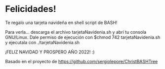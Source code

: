 # Felicidades!

Te regalo una tarjeta navideña en shell script de BASH!

Para verla... descarga el archivo tarjetaNavidenia.sh y abrí tu consola GNU/Linux. Dale permiso de ejecución con $chmod 742 tarjetaNavidenia.sh y ejecutala con ./tarjetaNavidenia.sh

¡FELIZ NAVIDAD Y PROSPERO AÑO 2022! :)

Basado en el proyecto de https://github.com/sergiolepore/ChristBASHTree
